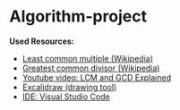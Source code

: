 # Algorithm-project

**Used Resources:**

* [Least common multiple (Wikipedia)](https://en.wikipedia.org/wiki/Least_common_multiple)
* [Greatest common divisor (Wikipedia)](https://en.wikipedia.org/wiki/Greatest_common_divisor)
* [Youtube video: LCM and GCD Explained]([https://youtu.be/TjxhsS6gX-0](https://youtu.be/qfM1FRhNQuQ?si=zgL9QcH14HlWeHFw))
* [Excalidraw (drawing tool)](https://excalidraw.com/)
* [IDE: Visual Studio Code](https://code.visualstudio.com/)
